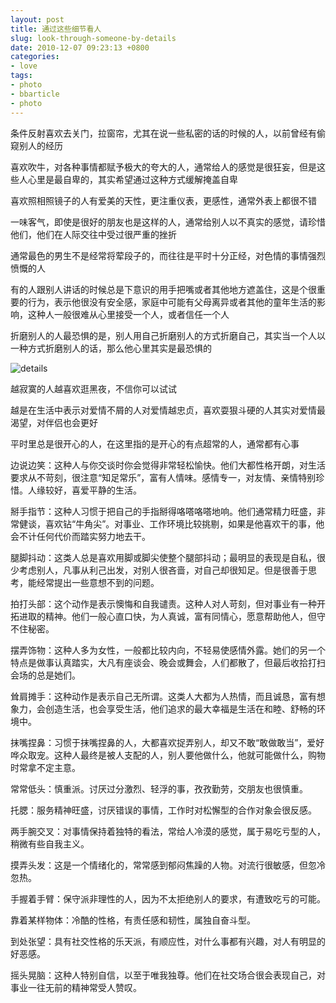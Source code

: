 ```yaml
---
layout: post
title: 通过这些细节看人
slug: look-through-someone-by-details
date: 2010-12-07 09:23:13 +0800
categories:
- love
tags:
- photo
- bbarticle
- photo
---
```


条件反射喜欢去关门，拉窗帘，尤其在说一些私密的话的时候的人，以前曾经有偷窥别人的经历

喜欢吹牛，对各种事情都赋予极大的夸大的人，通常给人的感觉是很狂妄，但是这些人心里是最自卑的，其实希望通过这种方式缓解掩盖自卑


喜欢照相照镜子的人有爱美的天性，更注重仪表，更感性，通常外表上都很不错

一味客气，即使是很好的朋友也是这样的人，通常给别人以不真实的感觉，请珍惜他们，他们在人际交往中受过很严重的挫折

通常最色的男生不是经常将荤段子的，而往往是平时十分正经，对色情的事情强烈愤慨的人

有的人跟别人讲话的时候总是下意识的用手把嘴或者其他地方遮盖住，这是个很重要的行为，表示他很没有安全感，家庭中可能有父母离异或者其他的童年生活的影响，这种人一般很难从心里接受一个人，或者信任一个人

折磨别人的人最恐惧的是，别人用自己折磨别人的方式折磨自己，其实当一个人以一种方式折磨别人的话，那么他心里其实是最恐惧的

<img src="{{ site.path.uploads }}2010/12/07/look-through-someone-by-details/details.jpg" alt="details" />

越寂寞的人越喜欢逛黑夜，不信你可以试试

越是在生活中表示对爱情不屑的人对爱情越忠贞，喜欢耍狠斗硬的人其实对爱情最渴望，对伴侣也会更好

平时里总是很开心的人，在这里指的是开心的有点超常的人，通常都有心事

边说边笑：这种人与你交谈时你会觉得非常轻松愉快。他们大都性格开朗，对生活要求从不苛刻，很注意“知足常乐”，富有人情味。感情专一，对友情、亲情特别珍惜。人缘较好，喜爱平静的生活。

掰手指节：这种人习惯于把自己的手指掰得咯嗒咯嗒地响。他们通常精力旺盛，非常健谈，喜欢钻“牛角尖”。对事业、工作环境比较挑剔，如果是他喜欢干的事，他会不计任何代价而踏实努力地去干。

腿脚抖动：这类人总是喜欢用脚或脚尖使整个腿部抖动；最明显的表现是自私，很少考虑别人，凡事从利己出发，对别人很吝啬，对自己却很知足。但是很善于思考，能经常提出一些意想不到的问题。

拍打头部：这个动作是表示懊悔和自我谴责。这种人对人苛刻，但对事业有一种开拓进取的精神。他们一般心直口快，为人真诚，富有同情心，愿意帮助他人，但守不住秘密。

摆弄饰物：这种人多为女性，一般都比较内向，不轻易使感情外露。她们的另一个特点是做事认真踏实，大凡有座谈会、晚会或舞会，人们都散了，但最后收拾打扫会场的总是她们。

 耸肩摊手：这种动作是表示自己无所谓。这类人大都为人热情，而且诚恳，富有想象力，会创造生活，也会享受生活，他们追求的最大幸福是生活在和睦、舒畅的环境中。

抹嘴捏鼻：习惯于抹嘴捏鼻的人，大都喜欢捉弄别人，却又不敢“敢做敢当”，爱好哗众取宠。这种人最终是被人支配的人，别人要他做什么，他就可能做什么，购物时常拿不定主意。

常常低头：慎重派。讨厌过分激烈、轻浮的事，孜孜勤劳，交朋友也很慎重。

托腮：服务精神旺盛，讨厌错误的事情，工作时对松懈型的合作对象会很反感。

两手腕交叉：对事情保持着独特的看法，常给人冷漠的感觉，属于易吃亏型的人，稍微有些自我主义。

摸弄头发：这是一个情绪化的，常常感到郁闷焦躁的人物。对流行很敏感，但忽冷忽热。

手握着手臂：保守派非理性的人，因为不太拒绝别人的要求，有遭致吃亏的可能。

靠着某样物体：冷酷的性格，有责任感和韧性，属独自奋斗型。

到处张望：具有社交性格的乐天派，有顺应性，对什么事都有兴趣，对人有明显的好恶感。

 摇头晃脑：这种人特别自信，以至于唯我独尊。他们在社交场合很会表现自己，对事业一往无前的精神常受人赞叹。


